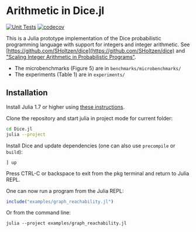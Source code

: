 
# Arithmetic in Dice.jl

[![Unit Tests](https://github.com/Juice-jl/Dice.jl/workflows/Unit%20Tests/badge.svg)](https://github.com/Juice-jl/Dice.jl/actions?query=workflow%3A%22Unit+Tests%22+branch%3Amain)  [![codecov](https://codecov.io/gh/Tractables/Dice.jl/branch/main/graph/badge.svg)](https://codecov.io/gh/Tractables/Dice.jl)

This is a Julia prototype implementation of the Dice probabilistic programming language with support for integers and integer arithmetic.
See [https://github.com/SHoltzen/dice](https://github.com/SHoltzen/dice) and ["Scaling Integer Arithmetic in Probabilistic Programs"](https://arxiv.org/abs/2307.13837).

* The microbenchmarks (Figure 5) are in `benchmarks/microbenchmarks/`
* The experiments (Table 1) are in `experiments/`

## Installation

Install Julia 1.7 or higher using [these instructions](https://julialang.org/downloads/platform/).

Clone the repository and start julia in project mode for current folder:
```bash
cd Dice.jl
julia --project
```

Install Dice and update dependencies (one can also use `precompile` or `build`):

```
] up
```

Press CTRL-C or backspace to exit from the pkg terminal and return to Julia REPL.

One can now run a program from the Julia REPL:
```julia
include("examples/graph_reachability.jl")
```

Or from the command line:
```
julia --project examples/graph_reachability.jl
```
